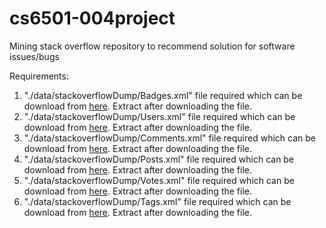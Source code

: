# cs6501-004project
Mining stack overflow repository to recommend solution for software issues/bugs

Requirements:

1. "./data/stackoverflowDump/Badges.xml" file required which can be download from [here](http://archive.org/download/stackexchange/stackoverflow.com-Badges.7z). Extract after downloading the file.
2. "./data/stackoverflowDump/Users.xml" file required which can be download from [here](http://archive.org/download/stackexchange/stackoverflow.com-Users.7z). Extract after downloading the file.
3. "./data/stackoverflowDump/Comments.xml" file required which can be download from [here](http://archive.org/download/stackexchange/stackoverflow.com-Comments.7z). Extract after downloading the file.
4. "./data/stackoverflowDump/Posts.xml" file required which can be download from [here](http://archive.org/download/stackexchange/stackoverflow.com-Posts.7z). Extract after downloading the file.
5. "./data/stackoverflowDump/Votes.xml" file required which can be download from [here](http://archive.org/download/stackexchange/stackoverflow.com-Votes.7z). Extract after downloading the file.
6. "./data/stackoverflowDump/Tags.xml" file required which can be download from [here](http://archive.org/download/stackexchange/stackoverflow.com-Tags.7z). Extract after downloading the file.
